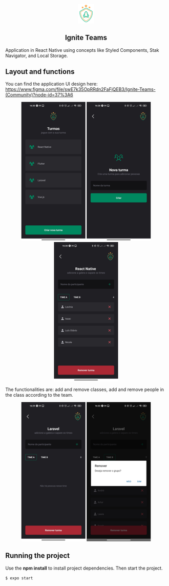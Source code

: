 <p align="center">
  <img src="https://github.com/lilicrst/igniteteams/blob/master/src/assets/logo@2x.png" width="50" />
</p>

<h2 align="center">Ignite Teams</h2>

Application in React Native using concepts like Styled Components, Stak Navigator, and Local Storage.

## Layout and functions

You can find the application UI design here: https://www.figma.com/file/swE7k35OpRRdn2FaFjQEB3/Ignite-Teams-(Community)?node-id=37%3A6

<p align="center">
  <img src="https://github.com/lilicrst/igniteteams/blob/master/src/readme/groups_screen.jpg" width="200" />
  <img src="https://github.com/lilicrst/igniteteams/blob/master/src/readme/newgroup_screen.jpg" width="200" />
  <img src="https://github.com/lilicrst/igniteteams/blob/master/src/readme/player_screen.jpg" width="200" />
</p>

The functionalities are: add and remove classes, add and remove people in the class according to the team.

<p align="center">
  <img src="https://github.com/lilicrst/igniteteams/blob/master/src/readme/player_screen1.jpg" width="200" />
  <img src="https://github.com/lilicrst/igniteteams/blob/master/src/readme/remove_alert.jpg" width="200" />
</p>


## Running the project

Use the **npm install** to install project dependencies.
Then start the project.

```cl
$ expo start
```